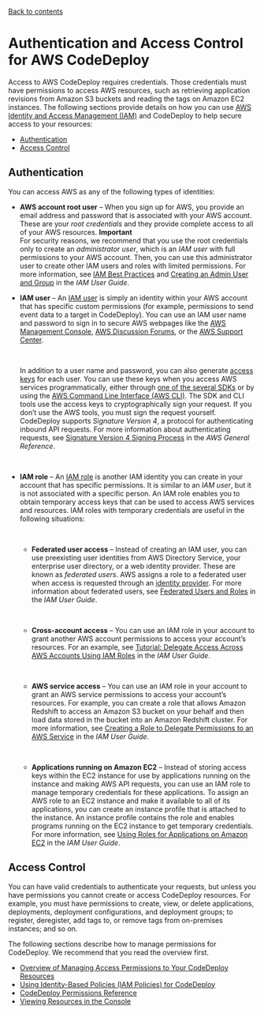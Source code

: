[Back to contents](index.md)

# Authentication and Access Control for AWS CodeDeploy<a name="auth-and-access-control"></a>

Access to AWS CodeDeploy requires credentials\. Those credentials must have permissions to access AWS resources, such as retrieving application revisions from Amazon S3 buckets and reading the tags on Amazon EC2 instances\. The following sections provide details on how you can use [AWS Identity and Access Management \(IAM\)](https://docs.aws.amazon.com/IAM/latest/UserGuide/introduction.html) and CodeDeploy to help secure access to your resources:
+ [Authentication](#authentication)
+ [Access Control](#access-control)

## Authentication<a name="authentication"></a>

You can access AWS as any of the following types of identities:
+ **AWS account root user** – When you sign up for AWS, you provide an email address and password that is associated with your AWS account\. These are your *root credentials* and they provide complete access to all of your AWS resources\.
**Important**  
For security reasons, we recommend that you use the root credentials only to create an *administrator user*, which is an *IAM user* with full permissions to your AWS account\. Then, you can use this administrator user to create other IAM users and roles with limited permissions\. For more information, see [IAM Best Practices](https://docs.aws.amazon.com/IAM/latest/UserGuide/best-practices.html#create-iam-users) and [Creating an Admin User and Group](https://docs.aws.amazon.com/IAM/latest/UserGuide/getting-started_create-admin-group.html) in the *IAM User Guide*\.
+ **IAM user** – An [IAM user](https://docs.aws.amazon.com/IAM/latest/UserGuide/id_users.html) is simply an identity within your AWS account that has specific custom permissions \(for example, permissions to send event data to a target in CodeDeploy\)\. You can use an IAM user name and password to sign in to secure AWS webpages like the [AWS Management Console](https://console.aws.amazon.com/), [AWS Discussion Forums](https://forums.aws.amazon.com/), or the [AWS Support Center](https://console.aws.amazon.com/support/home#/)\.

   

  In addition to a user name and password, you can also generate [access keys](https://docs.aws.amazon.com/IAM/latest/UserGuide/id_credentials_access-keys.html) for each user\. You can use these keys when you access AWS services programmatically, either through [one of the several SDKs](https://aws.amazon.com/tools/) or by using the [AWS Command Line Interface \(AWS CLI\)](https://aws.amazon.com/cli/)\. The SDK and CLI tools use the access keys to cryptographically sign your request\. If you don’t use the AWS tools, you must sign the request yourself\. CodeDeploy supports *Signature Version 4*, a protocol for authenticating inbound API requests\. For more information about authenticating requests, see [Signature Version 4 Signing Process](https://docs.aws.amazon.com/general/latest/gr/signature-version-4.html) in the *AWS General Reference*\.

   
+ **IAM role** – An [IAM role](https://docs.aws.amazon.com/IAM/latest/UserGuide/id_roles.html) is another IAM identity you can create in your account that has specific permissions\. It is similar to an *IAM user*, but it is not associated with a specific person\. An IAM role enables you to obtain temporary access keys that can be used to access AWS services and resources\. IAM roles with temporary credentials are useful in the following situations:

   
  + **Federated user access** – Instead of creating an IAM user, you can use preexisting user identities from AWS Directory Service, your enterprise user directory, or a web identity provider\. These are known as *federated users*\. AWS assigns a role to a federated user when access is requested through an [identity provider](https://docs.aws.amazon.com/IAM/latest/UserGuide/id_roles_providers.html)\. For more information about federated users, see [Federated Users and Roles](https://docs.aws.amazon.com/IAM/latest/UserGuide/introduction_access-management.html#intro-access-roles) in the *IAM User Guide*\.

     
  + **Cross\-account access** – You can use an IAM role in your account to grant another AWS account permissions to access your account’s resources\. For an example, see [Tutorial: Delegate Access Across AWS Accounts Using IAM Roles](https://docs.aws.amazon.com/IAM/latest/UserGuide/tutorial_cross-account-with-roles.html) in the *IAM User Guide*\.

     
  + **AWS service access** – You can use an IAM role in your account to grant an AWS service permissions to access your account’s resources\. For example, you can create a role that allows Amazon Redshift to access an Amazon S3 bucket on your behalf and then load data stored in the bucket into an Amazon Redshift cluster\. For more information, see [Creating a Role to Delegate Permissions to an AWS Service](https://docs.aws.amazon.com/IAM/latest/UserGuide/id_roles_create_for-service.html) in the *IAM User Guide*\.

      
  + **Applications running on Amazon EC2** – Instead of storing access keys within the EC2 instance for use by applications running on the instance and making AWS API requests, you can use an IAM role to manage temporary credentials for these applications\. To assign an AWS role to an EC2 instance and make it available to all of its applications, you can create an instance profile that is attached to the instance\. An instance profile contains the role and enables programs running on the EC2 instance to get temporary credentials\. For more information, see [Using Roles for Applications on Amazon EC2](https://docs.aws.amazon.com/IAM/latest/UserGuide/id_roles_use_switch-role-ec2.html) in the *IAM User Guide*\.

## Access Control<a name="access-control"></a>

You can have valid credentials to authenticate your requests, but unless you have permissions you cannot create or access CodeDeploy resources\. For example, you must have permissions to create, view, or delete applications, deployments, deployment configurations, and deployment groups; to register, deregister, add tags to, or remove tags from on\-premises instances; and so on\.

The following sections describe how to manage permissions for CodeDeploy\. We recommend that you read the overview first\.
+ [Overview of Managing Access Permissions to Your CodeDeploy Resources](auth-and-access-control-iam-access-control-identity-based.md)
+ [Using Identity\-Based Policies \(IAM Policies\) for CodeDeploy](auth-and-access-control-iam-identity-based-access-control.md)
+ [CodeDeploy Permissions Reference](auth-and-access-control-permissions-reference.md)
+ [Viewing Resources in the Console](console-resources.md)
